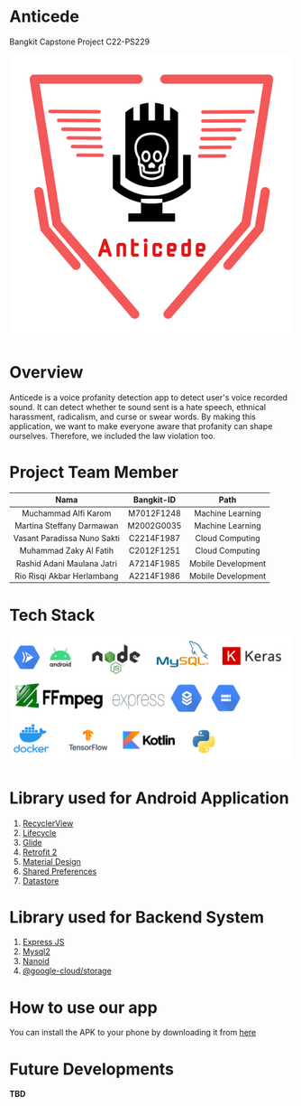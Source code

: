 # Anticede
Bangkit Capstone Project C22-PS229

![logo app](https://github.com/RashidMaulana/Anticede/blob/main/Logo.jpg)

# Overview
Anticede is a voice profanity detection app to detect user's voice recorded sound. It can detect whether te sound sent is a hate speech, ethnical harassment, radicalism, and curse or swear words. By making this application, we want to make everyone aware that profanity can shape ourselves. Therefore, we included the law violation too.

# Project Team Member

|          Nama         | Bangkit-ID |       Path       |
|:---------------------:|:----------:|:----------------:|
|  Muchammad Alfi Karom  |  M7012F1248   | Machine Learning |
|  Martina Steffany Darmawan  |  M2002G0035   | Machine Learning |
|   Vasant Paradissa Nuno Sakti    |  C2214F1987   |  Cloud Computing |
|  Muhammad Zaky Al Fatih  |  C2012F1251   |  Cloud Computing |
|    Rashid Adani Maulana Jatri      |  A7214F1985   |      Mobile Development     |
|    Rio Risqi Akbar Herlambang      |  A2214F1986   |      Mobile Development     |

# Tech Stack
![Tech Stack](https://raw.githubusercontent.com/RashidMaulana/Anticede/main/docs/tech%20stack.png)


# Library used for Android Application
1. [RecyclerView](https://developer.android.com/guide/topics/ui/layout/recyclerview)
2. [Lifecycle](https://developer.android.com/jetpack/androidx/releases/lifecycle)
3. [Glide](https://github.com/bumptech/glide)
4. [Retrofit 2](https://square.github.io/retrofit/)
5. [Material Design](https://material.io/develop/android)
6. [Shared Preferences](https://developer.android.com/reference/android/content/SharedPreferences)
7. [Datastore](https://developer.android.com/topic/libraries/architecture/datastore)

# Library used for Backend System
1. [Express JS](https://expressjs.com)
2. [Mysql2](https://www.npmjs.com/package/mysql2)
3. [Nanoid](https://www.npmjs.com/package/nanoid)
4. [@google-cloud/storage](https://www.npmjs.com/package/@google-cloud/storage)

# How to use our app
You can install the APK to your phone by downloading it from [here](https://drive.google.com/file/d/1yUKNMWpcXSTz37HKpPKrEpuRATCeW-8l/view?usp=sharing)

# Future Developments
**TBD**
